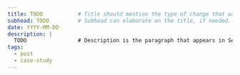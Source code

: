 ```yaml
---
title: TODO           # Title should mention the type of change that was made and the improvement.
subhead: TODO         # Subhead can elaborate on the title, if needed.
date: YYYY-MM-DD
description: |
  TODO                # Description is the paragraph that appears in Search.
tags:
  - post
  - case-study
---
```


<!--
 # General guidelines:
 #
 # Case study eligibility criteria: go/web-partner-showcase (restricted to Googlers)
 #
 # You're writing this case study because you want to persuade a senior technical or business leader
 # to make some sort of change in their company. These people are **busy**. Your case study should
 # follow the inverted pyramid model [1] and should be as short as possible (probably less than 500 words).
 # 
 # Avoid subjective statements as much as possible. Just let the data speak for itself.
 # 
 # [1] https://en.wikipedia.org/wiki/Inverted_pyramid_(journalism)
-->

<!--
 # Follow the prompts below to create a well-structured case study. If you re-arrange the content, your
 # review will take longer and web.dev will be less likely to publish your case study.
-->
 
<!--
 # Summarize in 1 to 5 sentences what kind of changes were made and what kind of improvements were achieved.
 # You'll probably want to use the Stat component: https://web.dev/handbook/web-dev-components/#stats
 # 
 # DON'T START WITH A DESCRIPTION OF THE COMPANY! That's not the most important information.
 # If readers only take away one thing from this post, we want it to be the change + improvement.
 # Furthermore, the change + improvement is the "hook" that persuades people to read the rest of the post.
-->

<!--
 # A general note for you, the author: how confident are you in the 
 # partner's data? Your name (and reputation) will be associated to this post.
-->

<!--
 # Now you can summarize the website/company in 1 to 3 sentences.
 # Think about the kind of leader that you want to persuade. Use words that
 # will capture their attention and make them realize that this post is relevant
 # to them.
-->

<!--
 # Go into more detail about the changes, if necessary. Make sure to link out to relevant
 # documentation as much as possible.
-->

<!--
 # What were the main challenges? How did the website/company solve each challenge? 
 # You can do a section to discuss each challenge/solution in-depth.
-->

<!-- You can provide more information about the website/company at the bottom of the post, if needed. -->
